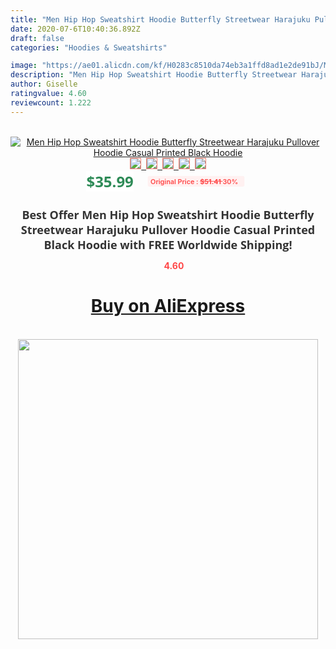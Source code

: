 ```yaml
---
title: "Men Hip Hop Sweatshirt Hoodie Butterfly Streetwear Harajuku Pullover Hoodie Casual Printed Black Hoodie"
date: 2020-07-6T10:40:36.892Z
draft: false
categories: "Hoodies & Sweatshirts"

image: "https://ae01.alicdn.com/kf/H0283c8510da74eb3a1ffd8ad1e2de91bJ/Men-Hip-Hop-Sweatshirt-Hoodie-Butterfly-Streetwear-Harajuku-Pullover-Hoodie-Casual-Printed-Black-Hoodie.png_220x220.png"
description: "Men Hip Hop Sweatshirt Hoodie Butterfly Streetwear Harajuku Pullover Hoodie Casual Printed Black Hoodie"
author: Giselle
ratingvalue: 4.60
reviewcount: 1.222
---
```

<br>
<div style="text-align: center;">
<a href="https://s.click.aliexpress.com/e/_AWBNtL" target="_blank" rel="nofollow noopener noreferrer"><img alt="Men Hip Hop Sweatshirt Hoodie Butterfly Streetwear Harajuku Pullover Hoodie Casual Printed Black Hoodie" class="magnifier-image" src="https://ae01.alicdn.com/kf/H0283c8510da74eb3a1ffd8ad1e2de91bJ/Men-Hip-Hop-Sweatshirt-Hoodie-Butterfly-Streetwear-Harajuku-Pullover-Hoodie-Casual-Printed-Black-Hoodie.png_220x220.png_640x640.jpg">
<br>
<img style="border:1px solid salmon" src="https://ae01.alicdn.com/kf/H0283c8510da74eb3a1ffd8ad1e2de91bJ/Men-Hip-Hop-Sweatshirt-Hoodie-Butterfly-Streetwear-Harajuku-Pullover-Hoodie-Casual-Printed-Black-Hoodie.png_120x120.jpg">&nbsp;&nbsp;<img style="border:1px solid salmon" src="https://ae01.alicdn.com/kf/H4d5fc4e2c9e7475eba8928c871849bb0m/Men-Hip-Hop-Sweatshirt-Hoodie-Butterfly-Streetwear-Harajuku-Pullover-Hoodie-Casual-Printed-Black-Hoodie.jpg_120x120.jpg">&nbsp;&nbsp;<img style="border:1px solid salmon" src="https://ae01.alicdn.com/kf/Hfa27b0a2f52a4a6c8d4f7e12dc02c9d6b/Men-Hip-Hop-Sweatshirt-Hoodie-Butterfly-Streetwear-Harajuku-Pullover-Hoodie-Casual-Printed-Black-Hoodie.jpg_120x120.jpg">&nbsp;&nbsp;<img style="border:1px solid salmon" src="https://ae01.alicdn.com/kf/H7262b7a79777480797e9a594495061c78/Men-Hip-Hop-Sweatshirt-Hoodie-Butterfly-Streetwear-Harajuku-Pullover-Hoodie-Casual-Printed-Black-Hoodie.jpg_120x120.jpg">&nbsp;&nbsp;<img style="border:1px solid salmon" src="https://ae01.alicdn.com/kf/H1eeebd19ab5c4956abe4cedc7fd207a2t/Men-Hip-Hop-Sweatshirt-Hoodie-Butterfly-Streetwear-Harajuku-Pullover-Hoodie-Casual-Printed-Black-Hoodie.jpg_120x120.jpg"></a></div><br0>
<div style="text-align: center;"><span style="background-color: white; border: 0px; box-sizing: border-box; color: seagreen; display: inline-block; font-family: &quot;open sans&quot; , &quot;arial&quot; , &quot;helvetica&quot; , sans-serif , &quot;heiti&quot;; font-size: 24px; font-stretch: inherit; font-weight: 700; line-height: inherit; margin: 0px 10px 0px 0px; padding: 0px; vertical-align: middle;">$35.99 </span>
<span style="background: rgb(255 , 241 , 241); border-radius: 3px; border: 0px; box-sizing: border-box; color: #ff4747; display: inline-block; font-family: inherit; font-size: 12px; font-stretch: inherit; font-style: inherit; font-variant: inherit; font-weight: 600; line-height: inherit; margin: 0px; padding: 2px 5px; transform: scale(0.9); vertical-align: middle;">Original Price : <b style="text-decoration: line-through;">$51.41 </b> 30%&nbsp;&nbsp;</span></div>
<h1 style="color: #333333; display: inline-block; font-family: &quot;open sans&quot; , &quot;arial&quot; , &quot;helvetica&quot; , sans-serif , &quot;heiti&quot;; font-size: 18px; font-stretch: inherit; font-weight: 700; text-align: center;">Best Offer Men Hip Hop Sweatshirt Hoodie Butterfly Streetwear Harajuku Pullover Hoodie Casual Printed Black Hoodie with FREE Worldwide Shipping!</h1>
<div style="color: #ff4747; text-align: center;">
<img src="https://4.bp.blogspot.com/-M0ZcTcb-5uY/XleCXlxnR4I/AAAAAAAAAEc/OrjgMkXV1oMQFaCRZj5HQwOCBcu3w1FegCPcBGAYYCw/s1600/star.png" style="height: 15px;">&nbsp;<b>4.60</b></div>
<div class="button_cont" align="center"><a class="buynow_a" href="https://s.click.aliexpress.com/e/_AWBNtL" target="_blank" rel="nofollow noopener noreferrer"><H1>Buy on AliExpress</H1></a></div><br>
<div class="separator" style="clear: both; text-align: center;">
<img src="https://lh3.googleusercontent.com/-pTy5HemUv9M/XlePHvY0dAI/AAAAAAAAAE4/0nX5iRUoIWY8eMW9Dpxeirr157OZliDIgCLcBGAsYHQ/s1600/badge.gif" width="480">
</div>
